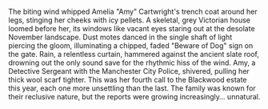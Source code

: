 The biting wind whipped Amelia "Amy" Cartwright's trench coat around her legs, stinging her cheeks with icy pellets.  A skeletal, grey Victorian house loomed before her, its windows like vacant eyes staring out at the desolate November landscape.  Dust motes danced in the single shaft of light piercing the gloom, illuminating a chipped, faded "Beware of Dog" sign on the gate.  Rain, a relentless curtain, hammered against the ancient slate roof, drowning out the only sound save for the rhythmic hiss of the wind.  Amy, a Detective Sergeant with the Manchester City Police, shivered, pulling her thick wool scarf tighter.  This was her fourth call to the Blackwood estate this year, each one more unsettling than the last.  The family was known for their reclusive nature, but the reports were growing increasingly… unnatural.
